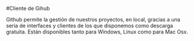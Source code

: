 #Cliente de Gihub

Github permite la gestión de nuestros proyectos, en local, gracias a una seria de interfaces y clientes de los que disponemos como descarga gratuita. Están disponibles tanto para Windows, Linux como para Mac Osx.